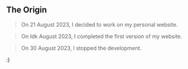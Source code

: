 
## The Origin
> On 21 August 2023, I decided to work on my personal website.

> On Idk August 2023, I completed the first version of my website.

> On 30 August 2023, I stopped the development.

:)

